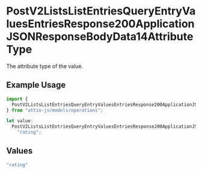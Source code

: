 # PostV2ListsListEntriesQueryEntryValuesEntriesResponse200ApplicationJSONResponseBodyData14AttributeType

The attribute type of the value.

## Example Usage

```typescript
import {
  PostV2ListsListEntriesQueryEntryValuesEntriesResponse200ApplicationJSONResponseBodyData14AttributeType,
} from "attio-js/models/operations";

let value:
  PostV2ListsListEntriesQueryEntryValuesEntriesResponse200ApplicationJSONResponseBodyData14AttributeType =
    "rating";
```

## Values

```typescript
"rating"
```